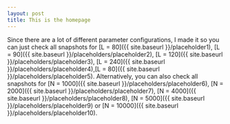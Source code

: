 ```yaml
---
layout: post
title: This is the homepage 
---
```



Since there are a lot of different parameter configurations, I made it so you can just check all snapshots for [L = 80]({{ site.baseurl }}/placeholder1), [L = 90]({{ site.baseurl }}/placeholders/placeholder2), [L = 120]({{ site.baseurl }}/placeholders/placeholder3), [L = 240]({{ site.baseurl }}/placeholders/placeholder4),[L = 80]({{ site.baseurl }}/placeholders/placeholder5). Alternatively, you can also check all snapshots for [N = 1000]({{ site.baseurl }}/placeholders/placeholder6),  [N = 2000]({{ site.baseurl }}/placeholders/placeholder7),  [N = 4000]({{ site.baseurl }}/placeholders/placeholder8),  [N = 5000]({{ site.baseurl }}/placeholders/placeholder9) or  [N = 10000]({{ site.baseurl }}/placeholders/placeholder10). 
